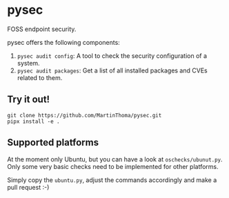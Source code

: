 # pysec

FOSS endpoint security.

pysec offers the following components:

1. `pysec audit config`: A tool to check the security configuration of a system.
2. `pysec audit packages`: Get a list of all installed packages and CVEs related to them.


## Try it out!

```
git clone https://github.com/MartinThoma/pysec.git
pipx install -e .
```


## Supported platforms

At the moment only Ubuntu, but you can have a look at `oschecks/ubunut.py`.
Only some very basic checks need to be implemented for other platforms.


Simply copy the `ubuntu.py`, adjust the commands accordingly and make a pull request :-)